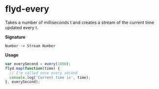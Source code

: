 # flyd-every
Takes a number of milliseconds t and creates a stream of the current time updated every t.

__Signature__

`Number -> Stream Number`

__Usage__

```javascript
var everySecond = every(1000);
flyd.map(function(time) {
  // I'm called once every second
  console.log('Current time is', time);
}, everySecond);
```
